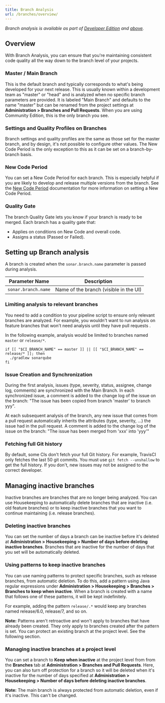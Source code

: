 ```yaml
---
title: Branch Analysis
url: /branches/overview/
---
```


_Branch analysis is available as part of [Developer Edition](https://redirect.sonarsource.com/editions/developer.html) and [above](https://www.sonarsource.com/plans-and-pricing/)._

## Overview

With Branch Analysis, you can ensure that you're maintaining consistent code quality all the way down to the branch level of your projects. 

### Master / Main Branch

This is the default branch and typically corresponds to what's being developed for your next release. This is usually known within a development team as "master" or "head" and is analyzed when no specific branch parameters are provided. It is labeled "Main Branch" and defaults to the name "master" but can be renamed from the project settings at **Administration > Branches and Pull Requests**. When you are using Community Edition, this is the only branch you see.

### Settings and Quality Profiles on Branches

Branch settings and quality profiles are the same as those set for the master branch, and by design, it's not possible to configure other values. The New Code Period is the only exception to this as it can be set on a branch-by-branch basis. 

### New Code Period

You can set a New Code Period for each branch. This is especially helpful if you are likely to develop and release multiple versions from the branch. See the [New Code Period](/project-administration/new-code-period/) documentation for more information on setting a New Code Period.

### Quality Gate

The branch Quality Gate lets you know if your branch is ready to be merged. Each branch has a quality gate that:

* Applies on conditions on New Code and overall code.
* Assigns a status (Passed or Failed).

## Setting up Branch analysis

A branch is created when the `sonar.branch.name` parameter is passed during analysis.

| Parameter Name        | Description |
| --------------------- | ------------------------------------------------- |
| `sonar.branch.name`   | Name of the branch (visible in the UI)

### Limiting analysis to relevant branches  

You need to add a condition to your pipeline script to ensure only relevant branches are analyzed. For example, you wouldn't want to run analysis on feature branches that won't need analysis until they have pull requests . 

In the following example, analysis would be limited to branches named `master` or `release/*`.

```
if [[ "$CI_BRANCH_NAME" == master ]] || [[ "$CI_BRANCH_NAME" == release/* ]]; then
  ./gradlew sonarqube
fi
``` 

### Issue Creation and Synchronization

During the first analysis, issues (type, severity, status, assignee, change log, comments) are synchronized with the Main Branch. In each synchronized issue, a comment is added to the change log of the issue on the branch: "The issue has been copied from branch 'master' to branch yyy".

At each subsequent analysis of the branch, any new issue that comes from a pull request automatically inherits the attributes (type, severity, ...) the issue had in the pull request. A comment is added to the change log of the issue on the branch: "The issue has been merged from 'xxx' into 'yyy'"

### Fetching full Git history

By default, some CIs don't fetch your full Git history. For example, TravisCI only fetches the last 50 git commits. You must use `git fetch --unshallow` to get the full history. If you don't, new issues may not be assigned to the correct developer.

## Managing inactive branches
Inactive branches are branches that are no longer being analyzed. You can use Housekeeping to automatically delete branches that are inactive (i.e. old feature branches) or to keep inactive branches that you want to continue maintaining (i.e. release branches). 

### Deleting inactive branches

You can set the number of days a branch can be inactive before it's deleted at **Administration > Housekeeping > Number of days before deleting inactive branches**. Branches that are inactive for the number of days that you set will be automatically deleted.

### Using patterns to keep inactive branches

You can use naming patterns to protect specific branches, such as release branches, from automatic deletion. To do this, add a pattern using Java regular expressions under **Administration > Housekeeping > Branches > Branches to keep when inactive**. When a branch is created with a name that follows one of these patterns, it will be kept indefinitely. 

For example, adding the pattern `release/.*` would keep any branches named release/6.0, release/7, and so on.

**Note:** Patterns aren't retroactive and won't apply to branches that have already been created. They only apply to branches created after the pattern is set. You can protect an existing branch at the project level. See the following section.

### Managing inactive branches at a project level

You can set a branch to **Keep when inactive** at the project level from from the **Branches** tab at **Administration > Branches and Pull Requests**. Here, you can also turn off protection for a branch so it will be deleted when it's inactive for the number of days specified at **Administration > Housekeeping > Number of days before deleting inactive branches**. 

**Note:** The main branch is always protected from automatic deletion, even if it's inactive. This can't be changed.
